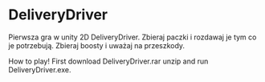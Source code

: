 # DeliveryDriver
Pierwsza gra w unity 2D DeliveryDriver. Zbieraj paczki i rozdawaj je tym co je potrzebują. Zbieraj boosty i uważaj na przeszkody.


How to play!
First download DeliveryDriver.rar unzip and run DeliveryDriver.exe. 
